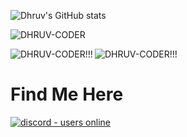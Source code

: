 ![Dhruv's GitHub stats](https://github-readme-stats.vercel.app/api?username=DHRUV-CODER&show_icons=true&theme=dracula)


<p><img align="center" src="https://github-readme-streak-stats.herokuapp.com/?user=DHRUV-CODER&theme=dracula" alt="DHRUV-CODER" /></p>

<p><img align="left" src="https://github-profile-trophy.vercel.app/?username=DHRUV-CODER&theme=dracula" alt="DHRUV-CODER!!!" /></p>


<p><img align="center" src="https://github-readme-stats.vercel.app/api/top-langs/?username=DHRUV-CODER&theme=dracula" alt="DHRUV-CODER!!!" /></p>


# Find Me Here 
</p>
<p align="left">
  <a href="https://discord.gg/j2NeBaCWYy">
    <img src="https://img.shields.io/discord/790595270438027295?style=for-the-badge" alt="discord - users online" />
  </a>
</p>

